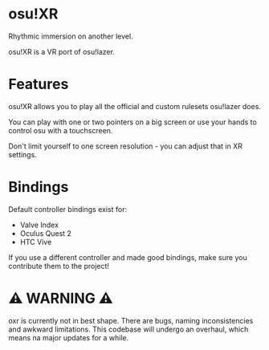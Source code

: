 # osu!XR
Rhythmic immersion on another level.

osu!XR is a VR port of osu!lazer.
# Features
osu!XR allows you to play all the official and custom rulesets osu!lazer does.

You can play with one or two pointers on a big screen or use your hands to control osu with a touchscreen.

Don't limit yourself to one screen resolution - you can adjust that in XR settings.

# Bindings
Default controller bindings exist for:
* Valve Index
* Oculus Quest 2
* HTC Vive

If you use a different controller and made good bindings, make sure you contribute them to the project!

# ⚠️ WARNING ⚠️
oxr is currently not in best shape. There are bugs, naming inconsistencies and awkward limitations. This codebase will undergo an overhaul, which means na major updates for a while.